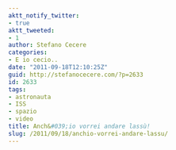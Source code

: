```yaml
---
aktt_notify_twitter:
- true
aktt_tweeted:
- 1
author: Stefano Cecere
categories:
- E io cecio..
date: "2011-09-18T12:10:25Z"
guid: http://stefanocecere.com/?p=2633
id: 2633
tags:
- astronauta
- ISS
- spazio
- video
title: Anch&#039;io vorrei andare lassù!
slug: /2011/09/18/anchio-vorrei-andare-lassu/
---
```


